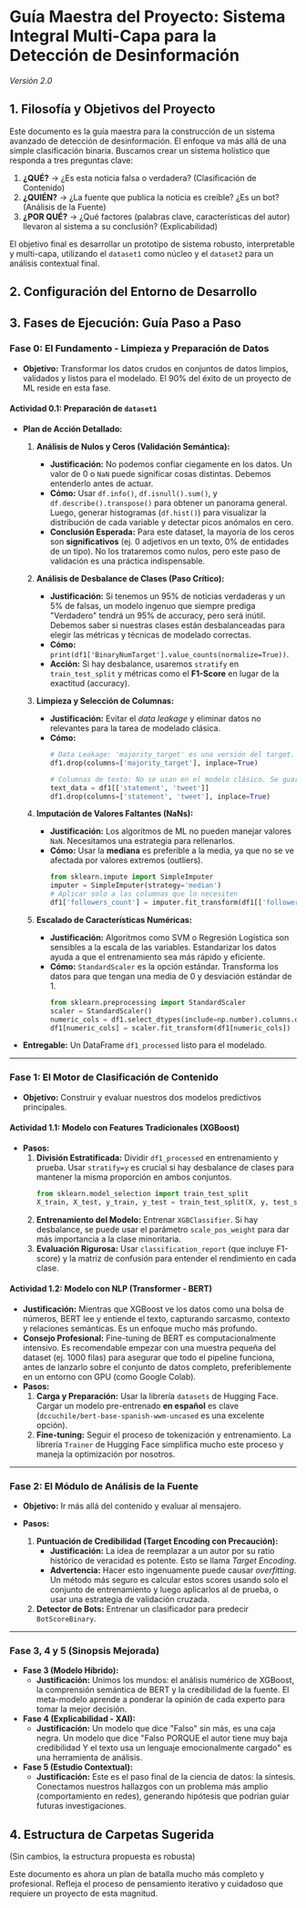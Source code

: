 # Guía Maestra del Proyecto: Sistema Integral Multi-Capa para la Detección de Desinformación

*Versión 2.0*

## 1. Filosofía y Objetivos del Proyecto

Este documento es la guía maestra para la construcción de un sistema avanzado de detección de desinformación. El enfoque va más allá de una simple clasificación binaria. Buscamos crear un sistema holístico que responda a tres preguntas clave:

1.  **¿QUÉ?** -> ¿Es esta noticia falsa o verdadera? (Clasificación de Contenido)
2.  **¿QUIÉN?** -> ¿La fuente que publica la noticia es creíble? ¿Es un bot? (Análisis de la Fuente)
3.  **¿POR QUÉ?** -> ¿Qué factores (palabras clave, características del autor) llevaron al sistema a su conclusión? (Explicabilidad)

El objetivo final es desarrollar un prototipo de sistema robusto, interpretable y multi-capa, utilizando el `dataset1` como núcleo y el `dataset2` para un análisis contextual final.

## 2. Configuración del Entorno de Desarrollo

## 3. Fases de Ejecución: Guía Paso a Paso

### **Fase 0: El Fundamento - Limpieza y Preparación de Datos**

*   **Objetivo:** Transformar los datos crudos en conjuntos de datos limpios, validados y listos para el modelado. El 90% del éxito de un proyecto de ML reside en esta fase.

#### **Actividad 0.1: Preparación de `dataset1`**

*   **Plan de Acción Detallado:**

    1.  **Análisis de Nulos y Ceros (Validación Semántica):**
        *   **Justificación:** No podemos confiar ciegamente en los datos. Un valor de 0 o `NaN` puede significar cosas distintas. Debemos entenderlo antes de actuar.
        *   **Cómo:** Usar `df.info()`, `df.isnull().sum()`, y `df.describe().transpose()` para obtener un panorama general. Luego, generar histogramas (`df.hist()`) para visualizar la distribución de cada variable y detectar picos anómalos en cero.
        *   **Conclusión Esperada:** Para este dataset, la mayoría de los ceros son **significativos** (ej. 0 adjetivos en un texto, 0% de entidades de un tipo). No los trataremos como nulos, pero este paso de validación es una práctica indispensable.

    2.  **Análisis de Desbalance de Clases (Paso Crítico):**
        *   **Justificación:** Si tenemos un 95% de noticias verdaderas y un 5% de falsas, un modelo ingenuo que siempre prediga "Verdadero" tendrá un 95% de accuracy, pero será inútil. Debemos saber si nuestras clases están desbalanceadas para elegir las métricas y técnicas de modelado correctas.
        *   **Cómo:** `print(df1['BinaryNumTarget'].value_counts(normalize=True))`. 
        *   **Acción:** Si hay desbalance, usaremos `stratify` en `train_test_split` y métricas como el **F1-Score** en lugar de la exactitud (accuracy).

    3.  **Limpieza y Selección de Columnas:**
        *   **Justificación:** Evitar el *data leakage* y eliminar datos no relevantes para la tarea de modelado clásica.
        *   **Cómo:**
            ```python
            # Data Leakage: 'majority_target' es una versión del target. Eliminarla es obligatorio.
            df1.drop(columns=['majority_target'], inplace=True)

            # Columnas de texto: No se usan en el modelo clásico. Se guardan para la fase de NLP.
            text_data = df1[['statement', 'tweet']]
            df1.drop(columns=['statement', 'tweet'], inplace=True)
            ```

    4.  **Imputación de Valores Faltantes (NaNs):**
        *   **Justificación:** Los algoritmos de ML no pueden manejar valores `NaN`. Necesitamos una estrategia para rellenarlos.
        *   **Cómo:** Usar la **mediana** es preferible a la media, ya que no se ve afectada por valores extremos (outliers).
            ```python
            from sklearn.impute import SimpleImputer
            imputer = SimpleImputer(strategy='median')
            # Aplicar solo a las columnas que lo necesiten
            df1['followers_count'] = imputer.fit_transform(df1[['followers_count']]) 
            ```

    5.  **Escalado de Características Numéricas:**
        *   **Justificación:** Algoritmos como SVM o Regresión Logística son sensibles a la escala de las variables. Estandarizar los datos ayuda a que el entrenamiento sea más rápido y eficiente.
        *   **Cómo:** `StandardScaler` es la opción estándar. Transforma los datos para que tengan una media de 0 y desviación estándar de 1.
            ```python
            from sklearn.preprocessing import StandardScaler
            scaler = StandardScaler()
            numeric_cols = df1.select_dtypes(include=np.number).columns.drop('BinaryNumTarget')
            df1[numeric_cols] = scaler.fit_transform(df1[numeric_cols])
            ```

*   **Entregable:** Un DataFrame `df1_processed` listo para el modelado.

---

### **Fase 1: El Motor de Clasificación de Contenido**

*   **Objetivo:** Construir y evaluar nuestros dos modelos predictivos principales.

#### **Actividad 1.1: Modelo con Features Tradicionales (XGBoost)**

*   **Pasos:**
    1.  **División Estratificada:** Dividir `df1_processed` en entrenamiento y prueba. Usar `stratify=y` es crucial si hay desbalance de clases para mantener la misma proporción en ambos conjuntos.
        ```python
        from sklearn.model_selection import train_test_split
        X_train, X_test, y_train, y_test = train_test_split(X, y, test_size=0.2, random_state=42, stratify=y)
        ```
    2.  **Entrenamiento del Modelo:** Entrenar `XGBClassifier`. Si hay desbalance, se puede usar el parámetro `scale_pos_weight` para dar más importancia a la clase minoritaria.
    3.  **Evaluación Rigurosa:** Usar `classification_report` (que incluye F1-score) y la matriz de confusión para entender el rendimiento en cada clase.

#### **Actividad 1.2: Modelo con NLP (Transformer - BERT)**

*   **Justificación:** Mientras que XGBoost ve los datos como una bolsa de números, BERT lee y entiende el texto, capturando sarcasmo, contexto y relaciones semánticas. Es un enfoque mucho más profundo.
*   **Consejo Profesional:** Fine-tuning de BERT es computacionalmente intensivo. Es recomendable empezar con una muestra pequeña del dataset (ej. 1000 filas) para asegurar que todo el pipeline funciona, antes de lanzarlo sobre el conjunto de datos completo, preferiblemente en un entorno con GPU (como Google Colab).
*   **Pasos:**
    1.  **Carga y Preparación:** Usar la librería `datasets` de Hugging Face. Cargar un modelo pre-entrenado **en español** es clave (`dccuchile/bert-base-spanish-wwm-uncased` es una excelente opción).
    2.  **Fine-tuning:** Seguir el proceso de tokenización y entrenamiento. La librería `Trainer` de Hugging Face simplifica mucho este proceso y maneja la optimización por nosotros.

---

### **Fase 2: El Módulo de Análisis de la Fuente**

*   **Objetivo:** Ir más allá del contenido y evaluar al mensajero.

*   **Pasos:**
    1.  **Puntuación de Credibilidad (Target Encoding con Precaución):**
        *   **Justificación:** La idea de reemplazar a un autor por su ratio histórico de veracidad es potente. Esto se llama *Target Encoding*.
        *   **Advertencia:** Hacer esto ingenuamente puede causar *overfitting*. Un método más seguro es calcular estos scores usando solo el conjunto de entrenamiento y luego aplicarlos al de prueba, o usar una estrategia de validación cruzada.
    2.  **Detector de Bots:** Entrenar un clasificador para predecir `BotScoreBinary`.

---

### **Fase 3, 4 y 5 (Sinopsis Mejorada)**

*   **Fase 3 (Modelo Híbrido):**
    *   **Justificación:** Unimos los mundos: el análisis numérico de XGBoost, la comprensión semántica de BERT y la credibilidad de la fuente. El meta-modelo aprende a ponderar la opinión de cada experto para tomar la mejor decisión.
*   **Fase 4 (Explicabilidad - XAI):**
    *   **Justificación:** Un modelo que dice "Falso" sin más, es una caja negra. Un modelo que dice "Falso PORQUE el autor tiene muy baja credibilidad Y el texto usa un lenguaje emocionalmente cargado" es una herramienta de análisis.
*   **Fase 5 (Estudio Contextual):**
    *   **Justificación:** Este es el paso final de la ciencia de datos: la síntesis. Conectamos nuestros hallazgos con un problema más amplio (comportamiento en redes), generando hipótesis que podrían guiar futuras investigaciones.

## 4. Estructura de Carpetas Sugerida

(Sin cambios, la estructura propuesta es robusta)

Este documento es ahora un plan de batalla mucho más completo y profesional. Refleja el proceso de pensamiento iterativo y cuidadoso que requiere un proyecto de esta magnitud.
